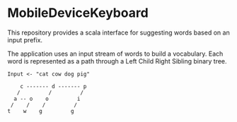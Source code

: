 # MobileDeviceKeyboard
This repository provides a scala interface for suggesting words based on an input prefix.

The application uses an input stream of words to build a vocabulary. Each word is represented as a
path through a Left Child Right Sibling binary tree.

```
Input <- "cat cow dog pig"

    c ------- d ------- p
   /         /         /
  a -- o    o         i
 /    /    /         /
t    w    g         g
```


